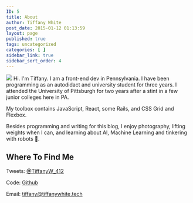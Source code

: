 ```yaml
---
ID: 5
title: About
author: Tiffany White
post_date: 2015-01-12 01:13:59
layout: page
published: true
tags: uncategorized
categories: [ ]
sidebar_link: true
sidebar_sort_order: 4
---
```



<img src="https://res.cloudinary.com/twhiteblog/image/upload/c_scale,q_auto:good,w_942/v1536476002/Profile%20Photos/IMG_4148.jpg"> Hi. I'm Tiffany. I am a front-end dev in Pennsylvania. I have been programming as an autodidact and university student for three years. I attended the University of Pittsburgh for two years after a stint in a few junior colleges here in PA.

My toolbox contains JavaScript, React, some Rails, and CSS Grid and Flexbox.

Besides programming and writing for this blog, I enjoy photography, lifting weights when I can, and learning about AI, Machine Learning and tinkering with robots 🤖.

## Where To Find Me


Tweets: <a href="https://twitter.com/TiffanyW_412" rel="me">@TiffanyW_412</a>

Code: <a href="https://github.com/twhite96" rel="me">Github</a>

Email: <a href="mailto:tiffany@tiffanywhite.tech" rel="me">tiffany@tiffanywhite.tech</a>
